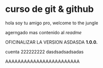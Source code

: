 # curso de git & github

hola soy tu amigo pro, welcome to the jungle

agerngado mas contenido al _readme_

OFICINALIZAR LA VERSION ASDASDA **1.0.0.**

cuenta 222222222
dasdsadsadsadas

AAAAAAAAAAAAAAAAAAAAAAAA
